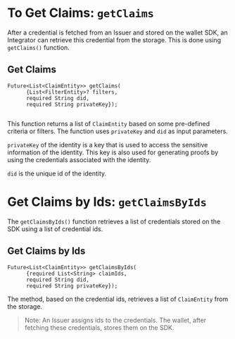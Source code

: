  # To Get Claims: `getClaims` 

After a credential is fetched from an Issuer and stored on the wallet SDK, an Integrator can retrieve this credential from the storage. This is done using `getClaims()` function.
 
## Get Claims

```
Future<List<ClaimEntity>> getClaims(
      {List<FilterEntity>? filters,
      required String did,
      required String privateKey});
 
```

This function returns a list of `ClaimEntity` based on some pre-defined criteria or filters. The function uses `privateKey` and `did` as input parameters.

`privateKey` of the identity is a key that is used to access the sensitive information of the identity. This key is also used for generating proofs by using the credentials associated with the identity. 

`did` is the unique id of the identity. 
 
# Get Claims by Ids: `getClaimsByIds`
 
The `getClaimsByIds()` function retrieves a list of credentials stored on the SDK using a list of credential ids.

## Get Claims by Ids
 
```
Future<List<ClaimEntity>> getClaimsByIds(
      {required List<String> claimIds,
      required String did,
      required String privateKey});

```

The method, based on the credential ids, retrieves a list of `ClaimEntity` from the storage. 

> Note: An Issuer assigns ids to the credentials. The wallet, after fetching these credentials, stores them on the SDK. 